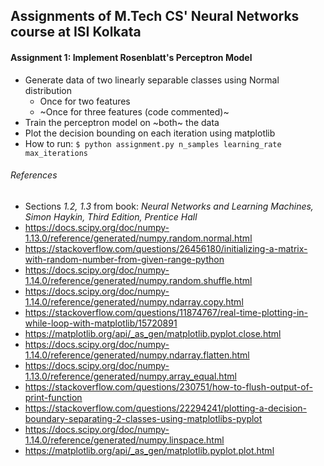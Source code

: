 ## Assignments of M.Tech CS' Neural Networks course at ISI Kolkata

#### Assignment 1: Implement Rosenblatt's Perceptron Model
* Generate data of two linearly separable classes using Normal distribution
    - Once for two features
    - ~Once for three features (code commented)~
* Train the perceptron model on ~both~ the data
* Plot the decision bounding on each iteration using matplotlib
* How to run: 
```$ python assignment.py n_samples learning_rate max_iterations```

###### References
* Sections _1.2, 1.3_ from book: _Neural Networks and Learning Machines, Simon Haykin, Third Edition, Prentice Hall_
* https://docs.scipy.org/doc/numpy-1.13.0/reference/generated/numpy.random.normal.html
* https://stackoverflow.com/questions/26456180/initializing-a-matrix-with-random-number-from-given-range-python
* https://docs.scipy.org/doc/numpy-1.14.0/reference/generated/numpy.random.shuffle.html
* https://docs.scipy.org/doc/numpy-1.14.0/reference/generated/numpy.ndarray.copy.html
* https://stackoverflow.com/questions/11874767/real-time-plotting-in-while-loop-with-matplotlib/15720891
* https://matplotlib.org/api/_as_gen/matplotlib.pyplot.close.html
* https://docs.scipy.org/doc/numpy-1.14.0/reference/generated/numpy.ndarray.flatten.html
* https://docs.scipy.org/doc/numpy-1.13.0/reference/generated/numpy.array_equal.html
* https://stackoverflow.com/questions/230751/how-to-flush-output-of-print-function
* https://stackoverflow.com/questions/22294241/plotting-a-decision-boundary-separating-2-classes-using-matplotlibs-pyplot
* https://docs.scipy.org/doc/numpy-1.14.0/reference/generated/numpy.linspace.html
* https://matplotlib.org/api/_as_gen/matplotlib.pyplot.plot.html
